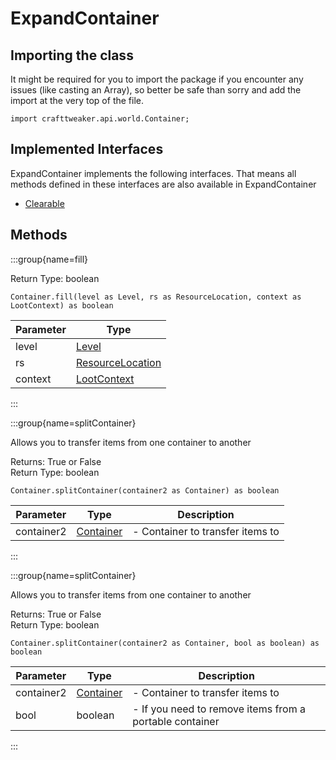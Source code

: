 # ExpandContainer

## Importing the class

It might be required for you to import the package if you encounter any issues (like casting an Array), so better be safe than sorry and add the import at the very top of the file.
```zenscript
import crafttweaker.api.world.Container;
```


## Implemented Interfaces
ExpandContainer implements the following interfaces. That means all methods defined in these interfaces are also available in ExpandContainer

- [Clearable](/vanilla/api/world/Clearable)

## Methods

:::group{name=fill}

Return Type: boolean

```zenscript
Container.fill(level as Level, rs as ResourceLocation, context as LootContext) as boolean
```

| Parameter |                            Type                            |
|-----------|------------------------------------------------------------|
| level     | [Level](/vanilla/api/world/Level)                          |
| rs        | [ResourceLocation](/vanilla/api/resource/ResourceLocation) |
| context   | [LootContext](/vanilla/api/loot/LootContext)               |


:::

:::group{name=splitContainer}

Allows you to transfer items from one container to another

Returns: True or False  
Return Type: boolean

```zenscript
Container.splitContainer(container2 as Container) as boolean
```

| Parameter  |                           Type                            |           Description            |
|------------|-----------------------------------------------------------|----------------------------------|
| container2 | [Container](/mods/sixikutils/utils/world/ExpandContainer) | - Container to transfer items to |


:::

:::group{name=splitContainer}

Allows you to transfer items from one container to another

Returns: True or False  
Return Type: boolean

```zenscript
Container.splitContainer(container2 as Container, bool as boolean) as boolean
```

| Parameter  |                           Type                            |                       Description                       |
|------------|-----------------------------------------------------------|---------------------------------------------------------|
| container2 | [Container](/mods/sixikutils/utils/world/ExpandContainer) | - Container to transfer items to                        |
| bool       | boolean                                                   | - If you need to remove items from a portable container |


:::


